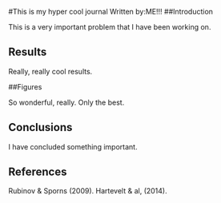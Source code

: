 #This is my hyper cool journal
Written by:ME!!!
##Introduction

This is a very important problem that I have been working on.

## Results

Really, really cool results.

##Figures

So wonderful, really. Only the best.

## Conclusions

I have concluded something important.
## References 

Rubinov & Sporns (2009).
Hartevelt & al, (2014).
